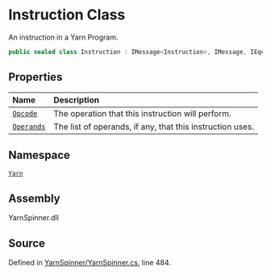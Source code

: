 # Instruction Class

An instruction in a Yarn Program.


```csharp
public sealed class Instruction : IMessage<Instruction>, IMessage, IEquatable<Instruction>, IDeepCloneable<Instruction>
```



## Properties
|Name|Description|
|:---|:---|
|[`Opcode`](/api/csharp/yarn/instruction.opcode.md)| The operation that this instruction will perform. |
|[`Operands`](/api/csharp/yarn/instruction.operands.md)| The list of operands, if any, that this instruction uses. |
## Namespace
[`Yarn`](/api/csharp/yarn/README.md)

## Assembly
YarnSpinner.dll

## Source
Defined in [YarnSpinner/YarnSpinner.cs](https://github.com/YarnSpinnerTool/YarnSpinner//blob/develop/YarnSpinner/YarnSpinner.cs#L484), line 484.
